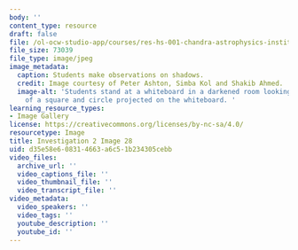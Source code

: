 ```yaml
---
body: ''
content_type: resource
draft: false
file: /ol-ocw-studio-app/courses/res-hs-001-chandra-astrophysics-institute/mithfh_chandra_inv2_shadow.jpg
file_size: 73039
file_type: image/jpeg
image_metadata:
  caption: Students make observations on shadows.
  credit: Image courtesy of Peter Ashton, Simba Kol and Shakib Ahmed.
  image-alt: 'Students stand at a whiteboard in a darkened room looking at shadows
    of a square and circle projected on the whiteboard. '
learning_resource_types:
- Image Gallery
license: https://creativecommons.org/licenses/by-nc-sa/4.0/
resourcetype: Image
title: Investigation 2 Image 28
uid: d35e58e6-0831-4663-a6c5-1b234305cebb
video_files:
  archive_url: ''
  video_captions_file: ''
  video_thumbnail_file: ''
  video_transcript_file: ''
video_metadata:
  video_speakers: ''
  video_tags: ''
  youtube_description: ''
  youtube_id: ''
---
```

